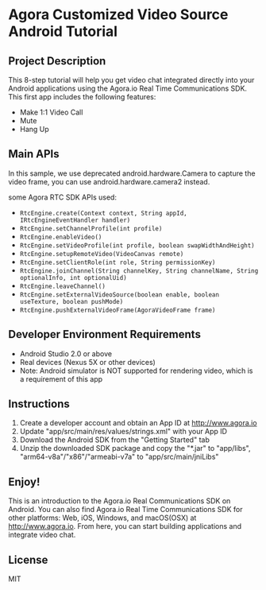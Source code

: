 # Agora Customized Video Source Android Tutorial

## Project Description

This 8-step tutorial will help you get video chat integrated directly into your Android applications using the Agora.io Real Time Communications SDK. This first app includes the following features:
- Make 1:1 Video Call
- Mute
- Hang Up

## Main APIs

In this sample, we use deprecated android.hardware.Camera to capture the video frame, you can use android.hardware.camera2 instead.

some Agora RTC SDK APIs used:

- `RtcEngine.create(Context context, String appId, IRtcEngineEventHandler handler)`
- `RtcEngine.setChannelProfile(int profile)`
- `RtcEngine.enableVideo()`
- `RtcEngine.setVideoProfile(int profile, boolean swapWidthAndHeight)`
- `RtcEngine.setupRemoteVideo(VideoCanvas remote)`
- `RtcEngine.setClientRole(int role, String permissionKey)`
- `RtcEngine.joinChannel(String channelKey, String channelName, String optionalInfo, int optionalUid)`
- `RtcEngine.leaveChannel()`
- `RtcEngine.setExternalVideoSource(boolean enable, boolean useTexture, boolean pushMode)`
- `RtcEngine.pushExternalVideoFrame(AgoraVideoFrame frame)`

## Developer Environment Requirements

- Android Studio 2.0 or above
- Real devices (Nexus 5X or other devices)
- Note: Android simulator is NOT supported for rendering video, which is a requirement of this app

## Instructions

1. Create a developer account and obtain an App ID at http://www.agora.io
2. Update "app/src/main/res/values/strings.xml" with your App ID
3. Download the Android SDK from the "Getting Started" tab
4. Unzip the downloaded SDK package and copy the "*.jar" to "app/libs", "arm64-v8a"/"x86"/"armeabi-v7a" to "app/src/main/jniLibs"

## Enjoy!

This is an introduction to the Agora.io Real Communications SDK on Android. You can also find Agora.io Real Time Communications SDK for other platforms: Web, iOS, Windows, and macOS(OSX) at http://www.agora.io. From here, you can start building applications and integrate video chat.

## License

MIT
